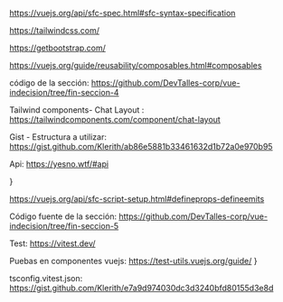 https://vuejs.org/api/sfc-spec.html#sfc-syntax-specification

https://tailwindcss.com/

https://getbootstrap.com/

https://vuejs.org/guide/reusability/composables.html#composables

código de la sección: https://github.com/DevTalles-corp/vue-indecision/tree/fin-seccion-4

Tailwind components- Chat Layout : https://tailwindcomponents.com/component/chat-layout

Gist - Estructura a utilizar: https://gist.github.com/Klerith/ab86e5881b33461632d1b72a0e970b95

Api: https://yesno.wtf/#api

<!-- https://yesno.wtf/assets/yes/2.gif -->}

https://vuejs.org/api/sfc-script-setup.html#defineprops-defineemits

Código fuente de la sección: https://github.com/DevTalles-corp/vue-indecision/tree/fin-seccion-5

Test: https://vitest.dev/

Puebas en componentes vuejs: https://test-utils.vuejs.org/guide/
}

tsconfig.vitest.json: https://gist.github.com/Klerith/e7a9d974030dc3d3240bfd80155d3e8d
